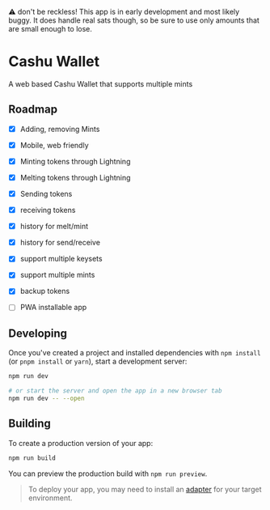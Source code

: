⚠️ don't be reckless!
This app is in early development and most likely buggy. It does handle real sats though, so be sure to use only amounts that are small enough to lose.

# Cashu Wallet

A web based Cashu Wallet that supports multiple mints

## Roadmap

* [x] Adding, removing Mints
* [x] Mobile, web friendly
* [x] Minting tokens through Lightning
* [x] Melting tokens through Lightning
* [x] Sending tokens
* [x] receiving tokens
* [x] history for melt/mint
* [x] history for send/receive
* [x] support multiple keysets
* [x] support multiple mints
* [x] backup tokens
* [ ] PWA installable app




## Developing

Once you've created a project and installed dependencies with `npm install` (or `pnpm install` or `yarn`), start a development server:

```bash
npm run dev

# or start the server and open the app in a new browser tab
npm run dev -- --open
```

## Building

To create a production version of your app:

```bash
npm run build
```

You can preview the production build with `npm run preview`.

> To deploy your app, you may need to install an [adapter](https://kit.svelte.dev/docs/adapters) for your target environment.
